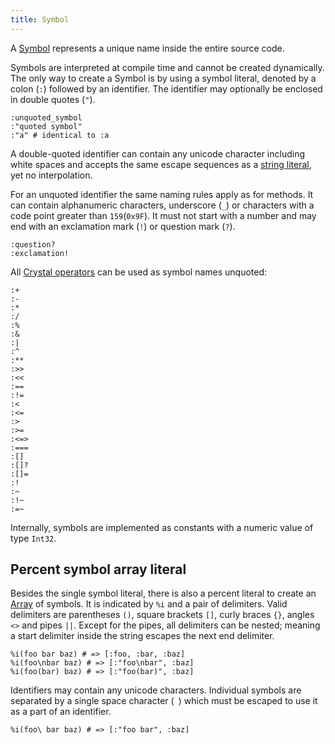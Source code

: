 ```yaml
---
title: Symbol
---
```


A [Symbol](http://crystal-lang.org/api/Symbol.html) represents a unique name inside the entire source code.

Symbols are interpreted at compile time and cannot be created dynamically. The only way to create a Symbol is by using a symbol literal, denoted by a colon (`:`) followed by an identifier. The identifier may optionally be enclosed in double quotes (`"`).

```crystal
:unquoted_symbol
:"quoted symbol"
:"a" # identical to :a
```

A double-quoted identifier can contain any unicode character including white spaces and accepts the same escape sequences as a [string literal](./string.html), yet no interpolation.

For an unquoted identifier the same naming rules apply as for methods. It can contain alphanumeric characters, underscore (`_`) or characters with a code point greater than `159`(`0x9F`). It must not start with a number and may end with an exclamation mark (`!`) or question mark (`?`).

```crystal
:question?
:exclamation!
```

All [Crystal operators](../operators.html) can be used as symbol names unquoted:
```crystal
:+
:-
:*
:/
:%
:&
:|
:^
:**
:>>
:<<
:==
:!=
:<
:<=
:>
:>=
:<=>
:===
:[]
:[]?
:[]=
:!
:~
:!~
:=~
```

Internally, symbols are implemented as constants with a numeric value of type `Int32`.

## Percent symbol array literal

Besides the single symbol literal, there is also a percent literal to create an [Array](https://crystal-lang.org/api/Array.html) of symbols. It is indicated by `%i` and a pair of delimiters. Valid delimiters are parentheses `()`, square brackets `[]`, curly braces `{}`, angles `<>` and pipes `||`. Except for the pipes, all delimiters can be nested; meaning a start delimiter inside the string escapes the next end delimiter.

```crystal
%i(foo bar baz) # => [:foo, :bar, :baz]
%i(foo\nbar baz) # => [:"foo\nbar", :baz]
%i(foo(bar) baz) # => [:"foo(bar)", :baz]
```

Identifiers may contain any unicode characters. Individual symbols are separated by a single space character (` `) which must be escaped to use it as a part of an identifier.

```crystal
%i(foo\ bar baz) # => [:"foo bar", :baz]
```
